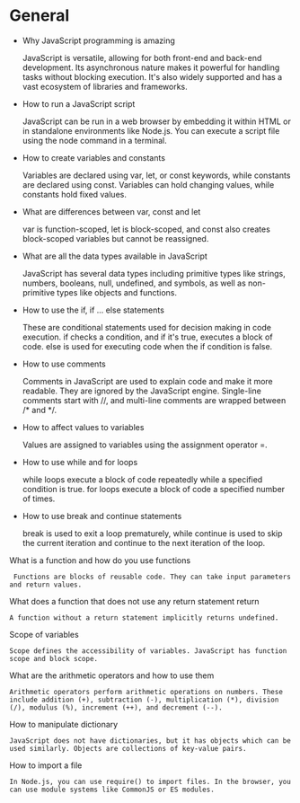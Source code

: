 # General

* Why JavaScript programming is amazing
    
    JavaScript is versatile, allowing for both front-end and back-end development. Its asynchronous nature makes it powerful for handling tasks without blocking execution. It's also widely supported and has a vast ecosystem of libraries and frameworks.

* How to run a JavaScript script

    JavaScript can be run in a web browser by embedding it within HTML or in standalone environments like Node.js. You can execute a script file using the node command in a terminal.

* How to create variables and constants

    Variables are declared using var, let, or const keywords, while constants are declared using const. Variables can hold changing values, while constants hold fixed values.

* What are differences between var, const and let

    var is function-scoped, let is block-scoped, and const also creates block-scoped variables but cannot be reassigned.

* What are all the data types available in JavaScript

    JavaScript has several data types including primitive types like strings, numbers, booleans, null, undefined, and symbols, as well as non-primitive types like objects and functions.

* How to use the if, if ... else statements

    These are conditional statements used for decision making in code execution. if checks a condition, and if it's true, executes a block of code. else is used for executing code when the if condition is false.

* How to use comments

    Comments in JavaScript are used to explain code and make it more readable. They are ignored by the JavaScript engine. Single-line comments start with //, and multi-line comments are wrapped between /* and */.

* How to affect values to variables

    Values are assigned to variables using the assignment operator =.

* How to use while and for loops

    while loops execute a block of code repeatedly while a specified condition is true. for loops execute a block of code a specified number of times.

* How to use break and continue statements

    break is used to exit a loop prematurely, while continue is used to skip the current iteration and continue to the next iteration of the loop.    

What is a function and how do you use functions

     Functions are blocks of reusable code. They can take input parameters and return values.

What does a function that does not use any return statement return

    A function without a return statement implicitly returns undefined.

Scope of variables

    Scope defines the accessibility of variables. JavaScript has function scope and block scope.

What are the arithmetic operators and how to use them

    Arithmetic operators perform arithmetic operations on numbers. These include addition (+), subtraction (-), multiplication (*), division (/), modulus (%), increment (++), and decrement (--).

How to manipulate dictionary

    JavaScript does not have dictionaries, but it has objects which can be used similarly. Objects are collections of key-value pairs.

How to import a file

    In Node.js, you can use require() to import files. In the browser, you can use module systems like CommonJS or ES modules.
